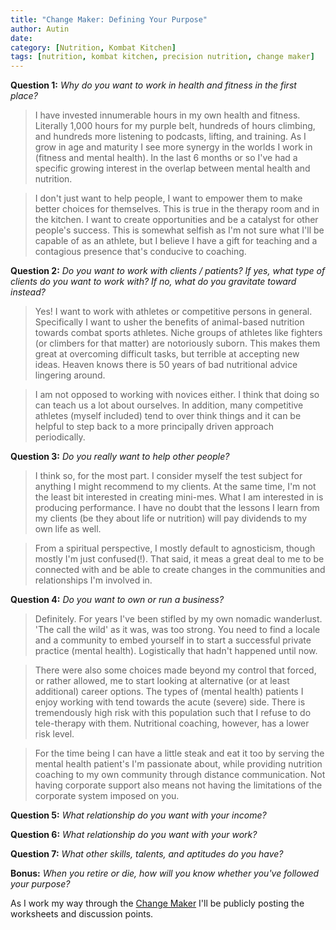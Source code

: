 ```yaml
---
title: "Change Maker: Defining Your Purpose"
author: Autin
date:
category: [Nutrition, Kombat Kitchen]
tags: [nutrition, kombat kitchen, precision nutrition, change maker]
---
```


**Question 1:**  *Why do you want to work in health and fitness in the first place?*

> I have invested innumerable hours in my own health and fitness.  Literally 1,000 hours for my purple belt, hundreds of hours climbing, and hundreds more listening to podcasts, lifting, and training.  As I grow in age and maturity I see more synergy in the worlds I work in (fitness and mental health).  In the last 6 months or so I've had a specific growing interest in the overlap between mental health and nutrition.  

> I don't just want to help people, I want to empower them to make better choices for themselves.  This is true in the therapy room and in the kitchen.  I want to create opportunities and be a catalyst for other people's success.  This is somewhat selfish as I'm not sure what I'll be capable of as an athlete, but I believe I have a gift for teaching and a contagious presence that's conducive to coaching.

**Question 2:**  *Do you want to work with clients / patients?  If yes, what type of clients do you want to work with?  If no, what do you gravitate toward instead?*

> Yes!  I want to work with athletes or competitive persons in general.  Specifically I want to usher the benefits of animal-based nutrition towards combat sports athletes.  Niche groups of athletes like fighters (or climbers for that matter) are notoriously suborn.  This makes them great at overcoming difficult tasks, but terrible at accepting new ideas.  Heaven knows there is 50 years of bad nutritional advice lingering around.

> I am not opposed to working with novices either.  I think that doing so can teach us a lot about ourselves.  In addition, many competitive athletes (myself included) tend to over think things and it can be helpful to step back to a more principally driven approach periodically.

**Question 3:**  *Do you really want to help other people?*

> I think so, for the most part.  I consider myself the test subject for anything I might recommend to my clients.  At the same time, I'm not the least bit interested in creating mini-mes.  What I am interested in is producing performance.  I have no doubt that the lessons I learn from my clients (be they about life or nutrition) will pay dividends to my own life as well.

> From a spiritual perspective, I mostly default to agnosticism, though mostly I'm just confused(!).  That said, it meas a great deal to me to be connected with and be able to create changes in the communities and relationships I'm involved in.

**Question 4:**  *Do you want to own or run a business?*

> Definitely.  For years I've been stifled by my own nomadic wanderlust.  'The call the wild' as it was, was too strong.  You need to find a locale and a community to embed yourself in to start a successful private practice (mental health).  Logistically that hadn't happened until now.

> There were also some choices made beyond my control that forced, or rather allowed, me to start looking at alternative (or at least additional) career options.  The types of (mental health) patients I enjoy working with tend towards the acute (severe) side.  There is tremendously high risk with this population such that I refuse to do tele-therapy with them.  Nutritional coaching, however, has a lower risk level.

> For the time being I can have a little steak and eat it too by serving the mental health patient's I'm passionate about, while providing nutrition coaching to my own community through distance communication.  Not having corporate support also means not having the limitations of the corporate system imposed on you.

**Question 5:**  *What relationship do you want with your income?*

> 

**Question 6:**  *What relationship do you want with your work?*



**Question 7:**  *What other skills, talents, and aptitudes do you have?*



**Bonus:**  *When you retire or die, how will you know whether you've followed your purpose?*



As I work my way through the [Change Maker](http://carnivorejiujitero.com/feed.xml) I'll be publicly posting the worksheets and discussion points.
